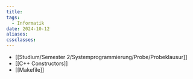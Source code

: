 ```yaml
---
title: 
tags:
  - Informatik
date: 2024-10-12
aliases: 
cssclasses: 
---
```

- [[Studium/Semester 2/Systemprogrammierung/Probe/Probeklausur]]
- [[C++ Constructors]]
- [[Makefile]]